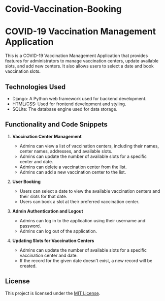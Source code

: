 # Covid-Vaccination-Booking
# COVID-19 Vaccination Management Application

This is a COVID-19 Vaccination Management Application that provides features for administrators to manage vaccination centers, update available slots, and add new centers. It also allows users to select a date and book vaccination slots.

## Technologies Used

- Django: A Python web framework used for backend development.
- HTML/CSS: Used for frontend development and styling.
- SQLite: The database engine used for data storage.

## Functionality and Code Snippets

1. **Vaccination Center Management**

   - Admins can view a list of vaccination centers, including their names, center names, addresses, and available slots.
   - Admins can update the number of available slots for a specific center and date.
   - Admins can delete a vaccination center from the list.
   - Admins can add a new vaccination center to the list.

2. **User Booking**

   - Users can select a date to view the available vaccination centers and their slots for that date.
   - Users can book a slot at their preferred vaccination center.

3. **Admin Authentication and Logout**

   - Admins can log in to the application using their username and password.
   - Admins can log out of the application.

4. **Updating Slots for Vaccination Centers**

   - Admins can update the number of available slots for a specific vaccination center and date.
   - If the record for the given date doesn't exist, a new record will be created.

## License

This project is licensed under the [MIT License](LICENSE).
